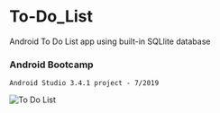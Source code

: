 # To-Do_List
Android To Do List app using built-in SQLlite database
<h3>Android Bootcamp</h3>

    Android Studio 3.4.1 project - 7/2019

![To Do List](https://alanv73.github.io/video/ToDoList.gif)
